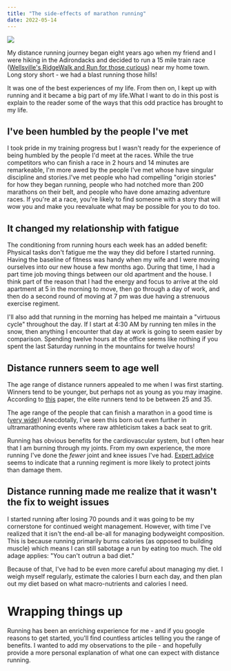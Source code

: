 ```yaml
---
title: "The side-effects of marathon running"
date: 2022-05-14
---
```



 
![](https://github.com/poc1673/petercaya.com/blob/111bd5f81d22fb3970ac52ee75f028097f1ee0ad/marathonstart2.png)


My distance running journey began eight years ago when my friend and I were hiking in the Adirondacks and decided to run a 15 mile train race ([Wellsville's RidgeWalk and Run for those curious](http://www.ridgewalk.com/)) near my home town. Long story short - we had a blast running those hills! 

 
It was one of the best experiences of my life. From then on, I kept up with running and it became a big part of my life.What I want to do in this post is explain to the reader some of the ways that this odd practice has brought to my life.

## I've been humbled by the people I've met
I took pride in my training progress but I wasn't ready for the experience of being humbled by the people I'd meet at the races. While the true competitors who can finish a race in 2 hours and 14 minutes are remarkeable, I'm more awed by the people I've met whose have singular discipline and stories.I've met people who had compelling "origin stories" for how they began running, people who had notched more than 200 marathons on their belt, and people who have done amazing adventure races. If you're at a race, you're likely to find someone with a story that will wow you and make you reevaluate what may be possible for you to do too. 

## It changed my relationship with fatigue

The conditioning from running hours each week has an added benefit: Physical tasks don't fatigue me the way they did before I started running. Having the baseline of fitness was handy when my wife and I were moving ourselves into our new house a few months ago. During that time, I had a part time job moving things between our old apartment and the house. I think part of the reason that I had the energy and focus to arrive at the old apartment at 5 in the morning to move, then go through a day of work, and then do a second round of moving at 7 pm was due having a strenuous exercise regiment. 

I'll also add that running in the morning has helped me maintain a "virtuous cycle" throughout the day. If I start at 4:30 AM by running ten miles in the snow, then anything I encounter that day at work is going to seem easier by comparison. Spending twelve hours at the office seems like nothing if you spent the last Saturday running in the mountains for twelve hours!

## Distance runners seem to age well 
The age range of distance runners appealed to me when I was first starting. Winners tend to be younger, but perhaps not as young as you may imagine. According to [this](https://www.researchgate.net/publication/6363528_Marathon_runners_-_How_do_they_age) paper, the elite runners tend to be between 25 and 35. 

The age range of the people that can finish a marathon in a good time is ([very wide](https://www.meteor.run/running-event/summary/Marathon))! Anecdotally, I've seen this born out even further in ultramarathoning events where raw athleticism takes a back seat to grit. 

Running has obvious benefits for the cardiovascular system, but I often hear that I am burning through my joints. From my own experience, the more running I've done the *fewer* joint and knee issues I've had. [Expert advice](https://www.runnersworld.com/uk/health/injury/a775718/what-all-runners-need-to-know-about-joint-health/) seems to indicate that a running regiment is more likely to protect joints than damage them. 


## Distance running made me realize that it wasn't the fix to weight issues
I started running after losing 70 pounds and it was going to be my cornerstone for continued weight management. However, with time I've realized that it isn't the end-all be-all for managing bodyweight composition. This is because running primarily burns calories (as opposed to building muscle) which means I can still sabotage a run by eating too much. The old adage applies: "You can't outrun a bad diet." 

Because of that, I've had to be even more careful about managing my diet. I weigh myself regularly, estimate the calories I burn each day, and then plan out my diet based on what macro-nutrients and calories I need. 

# Wrapping things up

Running has been an enriching experience for me - and if you google reasons to get started, you'll find countless articles telling you the range of benefits. I wanted to add my observations to the pile - and hopefully provide a more personal explanation of what one can expect with distance running.